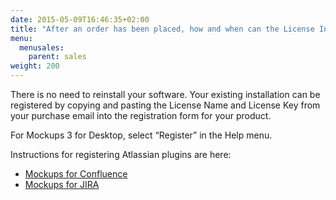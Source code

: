 ```yaml
---
date: 2015-05-09T16:46:35+02:00
title: "After an order has been placed, how and when can the License Information be accessed?"
menu:
  menusales:
    parent: sales
weight: 200
---
```


There is no need to reinstall your software. Your existing installation can be registered by copying and pasting the License Name and License Key from your purchase email into the registration form for your product.

For Mockups 3 for Desktop, select “Register” in the Help menu.

Instructions for registering Atlassian plugins are here:

*   [Mockups for Confluence](https://docs.balsamiq.com/confluence/admin-guide/#registration-instructions)
*   [Mockups for JIRA](https://docs.balsamiq.com/jira/admin-guide/#registration-instructions)